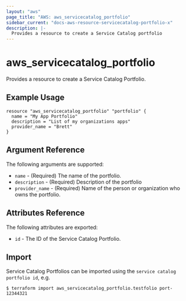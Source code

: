 ```yaml
---
layout: "aws"
page_title: "AWS: aws_servicecatalog_portfolio"
sidebar_current: "docs-aws-resource-servicecatalog-portfolio-x"
description: |-
  Provides a resource to create a Service Catalog portfolio
---
```


# aws\_servicecatalog\_portfolio

Provides a resource to create a Service Catalog Portfolio.

## Example Usage

```hcl
resource "aws_servicecatalog_portfolio" "portfolio" {
  name = "My App Portfolio"
  description = "List of my organizations apps"
  provider_name = "Brett"
}
```

## Argument Reference

The following arguments are supported:

* `name` - (Required) The name of the portfolio.
* `description` - (Required) Description of the portfolio
* `provider_name` - (Required) Name of the person or organization who owns the portfolio.

## Attributes Reference

The following attributes are exported:

* `id` - The ID of the Service Catalog Portfolio.

## Import

Service Catalog Portfolios can be imported using the `service catalog portfolio id`, e.g.

```
$ terraform import aws_servicecatalog_portfolio.testfolio port-12344321
```
